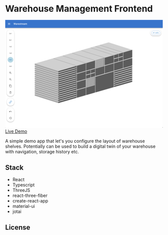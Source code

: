 # Warehouse Management Frontend

![Screenshot](https://raw.githubusercontent.com/zhabinsky/warehouse-modeling-frontend/master/screenshot.png)
[Live Demo](https://google.com)

A simple demo app that let's you configure the layout of warehouse shelves.
Potentially can be used to build a digital twin of your warehouse with navigation, storage history etc.

## Stack

- React
- Typescript
- ThreeJS
- react-three-fiber
- create-react-app
- material-ui
- jotai

## License
